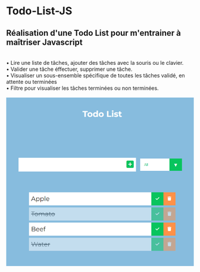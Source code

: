 # Todo-List-JS
## Réalisation d'une Todo List pour m'entrainer à maîtriser Javascript
<br>
• Lire une liste de tâches, ajouter des tâches avec la souris ou le clavier. <br>
• Valider une tâche éffectuer, supprimer une tâche. <br>
• Visualiser un sous-ensemble spécifique de toutes les tâches validé, en
attente ou terminées<br>
• Filtre pour visualiser les tâches terminées ou non terminées. <br>
<br>

<img src="img/Todo.png">